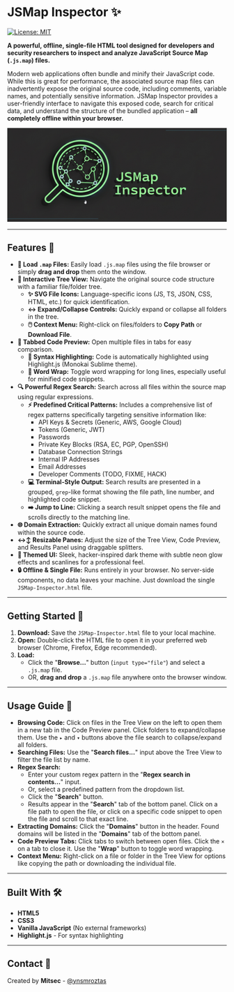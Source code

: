 # JSMap Inspector ✨

[![License: MIT](https://img.shields.io/badge/License-MIT-yellow.svg)](https://opensource.org/licenses/MIT)

**A powerful, offline, single-file HTML tool designed for developers and security researchers to inspect and analyze JavaScript Source Map (`.js.map`) files.**

Modern web applications often bundle and minify their JavaScript code. While this is great for performance, the associated source map files can inadvertently expose the original source code, including comments, variable names, and potentially sensitive information. JSMap Inspector provides a user-friendly interface to navigate this exposed code, search for critical data, and understand the structure of the bundled application – **all completely offline within your browser.**

![JSMap Inspector Screenshot](JSMapInspector.png.jpg) 

---

## Features 🚀

* **📂 Load `.map` Files:** Easily load `.js.map` files using the file browser or simply **drag and drop** them onto the window.
* **🌳 Interactive Tree View:** Navigate the original source code structure with a familiar file/folder tree.
    * **✨ SVG File Icons:** Language-specific icons (JS, TS, JSON, CSS, HTML, etc.) for quick identification.
    * **↔️ Expand/Collapse Controls:** Quickly expand or collapse all folders in the tree.
    * **🖱️ Context Menu:** Right-click on files/folders to **Copy Path** or **Download File**.
* **📑 Tabbed Code Preview:** Open multiple files in tabs for easy comparison.
    * **🎨 Syntax Highlighting:** Code is automatically highlighted using Highlight.js (Monokai Sublime theme).
    * **📜 Word Wrap:** Toggle word wrapping for long lines, especially useful for minified code snippets.
* **🔍 Powerful Regex Search:** Search across all files within the source map using regular expressions.
    * **⚡ Predefined Critical Patterns:** Includes a comprehensive list of regex patterns specifically targeting sensitive information like:
        * API Keys & Secrets (Generic, AWS, Google Cloud)
        * Tokens (Generic, JWT)
        * Passwords
        * Private Key Blocks (RSA, EC, PGP, OpenSSH)
        * Database Connection Strings
        * Internal IP Addresses
        * Email Addresses
        * Developer Comments (TODO, FIXME, HACK)
    * **💻 Terminal-Style Output:** Search results are presented in a grouped, `grep`-like format showing the file path, line number, and highlighted code snippet.
    * **➡️ Jump to Line:** Clicking a search result snippet opens the file and scrolls directly to the matching line.
* **🌐 Domain Extraction:** Quickly extract all unique domain names found within the source code.
* **↔️↕️ Resizable Panes:** Adjust the size of the Tree View, Code Preview, and Results Panel using draggable splitters.
* **🎨 Themed UI:** Sleek, hacker-inspired dark theme with subtle neon glow effects and scanlines for a professional feel.
* **🔒 Offline & Single File:** Runs entirely in your browser. No server-side components, no data leaves your machine. Just download the single `JSMap-Inspector.html` file.

---

## Getting Started 🏁

1.  **Download:** Save the `JSMap-Inspector.html` file to your local machine.
2.  **Open:** Double-click the HTML file to open it in your preferred web browser (Chrome, Firefox, Edge recommended).
3.  **Load:**
    * Click the "**Browse...**" button (`input type="file"`) and select a `.js.map` file.
    * OR, **drag and drop** a `.js.map` file anywhere onto the browser window.

---

## Usage Guide 🧭

* **Browsing Code:** Click on files in the Tree View on the left to open them in a new tab in the Code Preview panel. Click folders to expand/collapse them. Use the `▸` and `▾` buttons above the file search to collapse/expand all folders.
* **Searching Files:** Use the "**Search files...**" input above the Tree View to filter the file list by name.
* **Regex Search:**
    * Enter your custom regex pattern in the "**Regex search in contents...**" input.
    * Or, select a predefined pattern from the dropdown list.
    * Click the "**Search**" button.
    * Results appear in the "**Search**" tab of the bottom panel. Click on a file path to open the file, or click on a specific code snippet to open the file and scroll to that exact line.
* **Extracting Domains:** Click the "**Domains**" button in the header. Found domains will be listed in the "**Domains**" tab of the bottom panel.
* **Code Preview Tabs:** Click tabs to switch between open files. Click the `×` on a tab to close it. Use the "**Wrap**" button to toggle word wrapping.
* **Context Menu:** Right-click on a file or folder in the Tree View for options like copying the path or downloading the individual file.

---

## Built With 🛠️

* **HTML5**
* **CSS3**
* **Vanilla JavaScript** (No external frameworks)
* **Highlight.js** - For syntax highlighting

---

## Contact 👤


Created by **Mitsec** - [@ynsmroztas](https://x.com/ynsmroztas)

